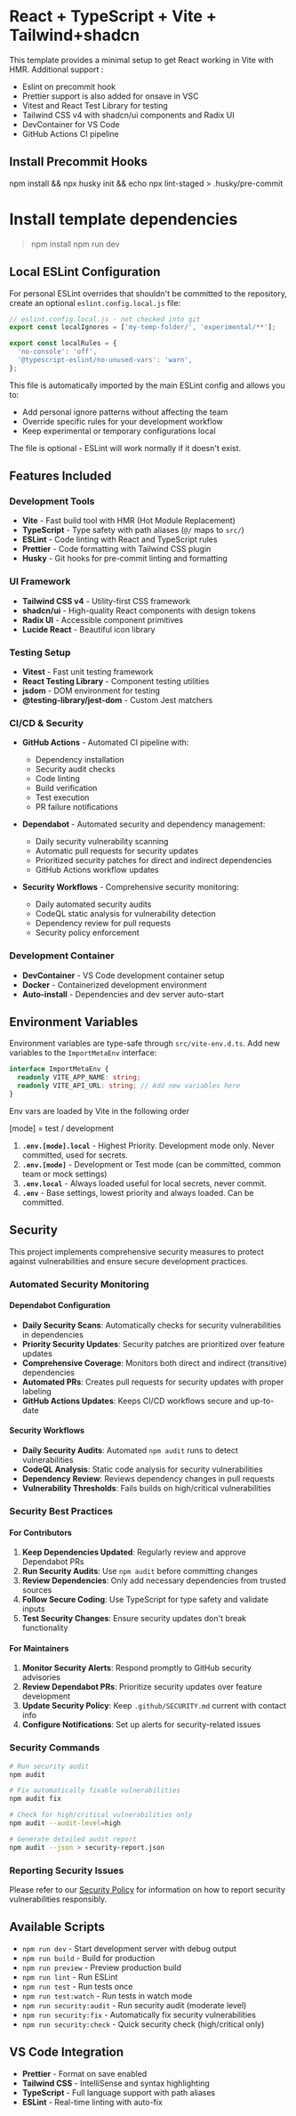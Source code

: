 # React + TypeScript + Vite + Tailwind+shadcn

This template provides a minimal setup to get React working in Vite with HMR. Additional support :

- Eslint on precommit hook
- Prettier support is also added for onsave in VSC
- Vitest and React Test Library for testing
- Tailwind CSS v4 with shadcn/ui components and Radix UI
- DevContainer for VS Code
- GitHub Actions CI pipeline

## Install Precommit Hooks

npm install && npx husky init && echo npx lint-staged > .husky/pre-commit

# Install template dependencies

> npm install
> npm run dev

## Local ESLint Configuration

For personal ESLint overrides that shouldn't be committed to the repository, create an optional `eslint.config.local.js` file:

```js
// eslint.config.local.js - not checked into git
export const localIgnores = ['my-temp-folder/', 'experimental/**'];

export const localRules = {
  'no-console': 'off',
  '@typescript-eslint/no-unused-vars': 'warn',
};
```

This file is automatically imported by the main ESLint config and allows you to:

- Add personal ignore patterns without affecting the team
- Override specific rules for your development workflow
- Keep experimental or temporary configurations local

The file is optional - ESLint will work normally if it doesn't exist.

## Features Included

### Development Tools

- **Vite** - Fast build tool with HMR (Hot Module Replacement)
- **TypeScript** - Type safety with path aliases (`@/` maps to `src/`)
- **ESLint** - Code linting with React and TypeScript rules
- **Prettier** - Code formatting with Tailwind CSS plugin
- **Husky** - Git hooks for pre-commit linting and formatting

### UI Framework

- **Tailwind CSS v4** - Utility-first CSS framework
- **shadcn/ui** - High-quality React components with design tokens
- **Radix UI** - Accessible component primitives
- **Lucide React** - Beautiful icon library

### Testing Setup

- **Vitest** - Fast unit testing framework
- **React Testing Library** - Component testing utilities
- **jsdom** - DOM environment for testing
- **@testing-library/jest-dom** - Custom Jest matchers

### CI/CD & Security

- **GitHub Actions** - Automated CI pipeline with:
  - Dependency installation
  - Security audit checks
  - Code linting
  - Build verification
  - Test execution
  - PR failure notifications

- **Dependabot** - Automated security and dependency management:
  - Daily security vulnerability scanning
  - Automatic pull requests for security updates
  - Prioritized security patches for direct and indirect dependencies
  - GitHub Actions workflow updates

- **Security Workflows** - Comprehensive security monitoring:
  - Daily automated security audits
  - CodeQL static analysis for vulnerability detection
  - Dependency review for pull requests
  - Security policy enforcement

### Development Container

- **DevContainer** - VS Code development container setup
- **Docker** - Containerized development environment
- **Auto-install** - Dependencies and dev server auto-start

## Environment Variables

Environment variables are type-safe through `src/vite-env.d.ts`. Add new variables to the `ImportMetaEnv` interface:

```typescript
interface ImportMetaEnv {
  readonly VITE_APP_NAME: string;
  readonly VITE_API_URL: string; // Add new variables here
}
```

Env vars are loaded by Vite in the following order

[mode] = test / development

1. **`.env.[mode].local`** - Highest Priority. Development mode only. Never committed, used for secrets.
2. **`.env.[mode]`** - Development or Test mode (can be committed, common team or mock settings)
3. **`.env.local`** - Always loaded useful for local secrets, never commit.
4. **`.env`** - Base settings, lowest priority and always loaded. Can be committed.

## Security

This project implements comprehensive security measures to protect against vulnerabilities and ensure secure development practices.

### Automated Security Monitoring

#### Dependabot Configuration
- **Daily Security Scans**: Automatically checks for security vulnerabilities in dependencies
- **Priority Security Updates**: Security patches are prioritized over feature updates
- **Comprehensive Coverage**: Monitors both direct and indirect (transitive) dependencies
- **Automated PRs**: Creates pull requests for security updates with proper labeling
- **GitHub Actions Updates**: Keeps CI/CD workflows secure and up-to-date

#### Security Workflows
- **Daily Security Audits**: Automated `npm audit` runs to detect vulnerabilities
- **CodeQL Analysis**: Static code analysis for security vulnerabilities
- **Dependency Review**: Reviews dependency changes in pull requests
- **Vulnerability Thresholds**: Fails builds on high/critical vulnerabilities

### Security Best Practices

#### For Contributors
1. **Keep Dependencies Updated**: Regularly review and approve Dependabot PRs
2. **Run Security Audits**: Use `npm audit` before committing changes
3. **Review Dependencies**: Only add necessary dependencies from trusted sources
4. **Follow Secure Coding**: Use TypeScript for type safety and validate inputs
5. **Test Security Changes**: Ensure security updates don't break functionality

#### For Maintainers
1. **Monitor Security Alerts**: Respond promptly to GitHub security advisories
2. **Review Dependabot PRs**: Prioritize security updates over feature development
3. **Update Security Policy**: Keep `.github/SECURITY.md` current with contact info
4. **Configure Notifications**: Set up alerts for security-related issues

### Security Commands

```bash
# Run security audit
npm audit

# Fix automatically fixable vulnerabilities
npm audit fix

# Check for high/critical vulnerabilities only
npm audit --audit-level=high

# Generate detailed audit report
npm audit --json > security-report.json
```

### Reporting Security Issues

Please refer to our [Security Policy](.github/SECURITY.md) for information on how to report security vulnerabilities responsibly.

## Available Scripts

- `npm run dev` - Start development server with debug output
- `npm run build` - Build for production
- `npm run preview` - Preview production build
- `npm run lint` - Run ESLint
- `npm run test` - Run tests once
- `npm run test:watch` - Run tests in watch mode
- `npm run security:audit` - Run security audit (moderate level)
- `npm run security:fix` - Automatically fix security vulnerabilities
- `npm run security:check` - Quick security check (high/critical only)

## VS Code Integration

- **Prettier** - Format on save enabled
- **Tailwind CSS** - IntelliSense and syntax highlighting
- **TypeScript** - Full language support with path aliases
- **ESLint** - Real-time linting with auto-fix
